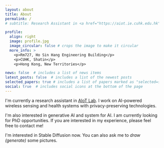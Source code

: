 ```yaml
---
layout: about
title: About
permalink: /
# subtitle: Research Assistant in <a href="https://aiot.ie.cuhk.edu.hk">AIoT Lab</a>

profile:
  align: right
  image: profile.jpg
  image_circular: false # crops the image to make it circular
  more_info: >
    <p>Rm727, Ho Sin Hang Engineering Building</p>
    <p>CUHK, Shatin</p>
    <p>Hong Kong, New Territories</p>

news: false  # includes a list of news items
latest_posts: false  # includes a list of the newest posts
selected_papers: true # includes a list of papers marked as "selected={true}"
social: true  # includes social icons at the bottom of the page
---
```

I'm currently a research assistant in [AIoT Lab](https://aiot.ie.cuhk.edu.hk). I work on AI-powered wireless sensing and health systems with privacy-preserving technologies.

I'm also interested in generative AI and system for AI. I am currently looking for PhD opportunities. If you are interested in my experience, please feel free to contact me!

I'm interested in Stable Diffusion now. You can also ask me to *draw (generate)* some pictures.
